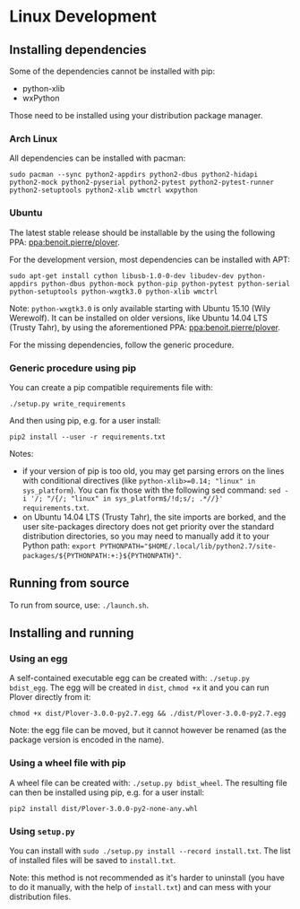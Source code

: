 # Linux Development

## Installing dependencies

Some of the dependencies cannot be installed with pip:

* python-xlib
* wxPython

Those need to be installed using your distribution package manager.

### Arch Linux

All dependencies can be installed with pacman:

`sudo pacman --sync python2-appdirs python2-dbus python2-hidapi python2-mock python2-pyserial python2-pytest python2-pytest-runner python2-setuptools python2-xlib wmctrl wxpython`

### Ubuntu

The latest stable release should be installable by the using the following PPA: [ppa:benoit.pierre/plover](https://launchpad.net/~benoit.pierre/+archive/ubuntu/plover).

For the development version, most dependencies can be installed with APT:

`sudo apt-get install cython libusb-1.0-0-dev libudev-dev python-appdirs python-dbus python-mock python-pip python-pytest python-serial python-setuptools python-wxgtk3.0 python-xlib wmctrl`

Note: `python-wxgtk3.0` is only available starting with Ubuntu 15.10 (Wily Werewolf). It can be installed on older versions, like Ubuntu 14.04 LTS (Trusty Tahr), by using the aforementioned PPA: [ppa:benoit.pierre/plover](https://launchpad.net/~benoit.pierre/+archive/ubuntu/plover).

For the missing dependencies, follow the generic procedure.

### Generic procedure using pip

You can create a pip compatible requirements file with:

`./setup.py write_requirements`

And then using pip, e.g. for a user install:

`pip2 install --user -r requirements.txt`

Notes:
- if your version of pip is too old, you may get parsing errors on the lines with conditional directives (like `python-xlib>=0.14; "linux" in sys_platform`). You can fix those with the following sed command: `sed -i '/; "/{/; "linux" in sys_platform$/!d;s/; .*//}' requirements.txt`.
- on Ubuntu 14.04 LTS (Trusty Tahr), the site imports are borked, and the user site-packages directory does not get priority over the standard distribution directories, so you may need to manually add it to your Python path: `export PYTHONPATH="$HOME/.local/lib/python2.7/site-packages/${PYTHONPATH:+:}${PYTHONPATH}"`.

## Running from source

To run from source, use: `./launch.sh`.

## Installing and running

### Using an egg

A self-contained executable egg can be created with: `./setup.py bdist_egg`. The egg will be created in `dist`, `chmod +x` it and you can run Plover directly from it:

`chmod +x dist/Plover-3.0.0-py2.7.egg && ./dist/Plover-3.0.0-py2.7.egg`

Note: the egg file can be moved, but it cannot however be renamed (as the package version is encoded in the name).

### Using a wheel file with pip

A wheel file can be created with: `./setup.py bdist_wheel`. The resulting file can then be installed using pip, e.g. for a user install:

`pip2 install dist/Plover-3.0.0-py2-none-any.whl`

### Using `setup.py`

You can install with `sudo ./setup.py install --record install.txt`. The list of installed files will be saved to `install.txt`.

Note: this method is not recommended as it's harder to uninstall (you have to do it manually, with the help of `install.txt`) and can mess with your distribution files.
